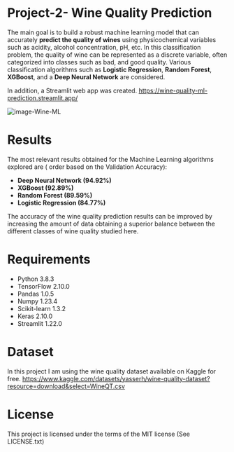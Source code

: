 # Project-2- Wine Quality Prediction
 
The main goal is to build a robust machine learning model that can accurately **predict the quality of wines** using physicochemical variables such as acidity, alcohol concentration, pH, etc. In this classification problem, the quality of wine can be represented as a discrete variable, often categorized into classes such as bad, and good quality. Various classification algorithms such as **Logistic Regression**, **Random Forest**, **XGBoost**, and a **Deep Neural Network** are considered.

In addition, a Streamlit web app was created.
https://wine-quality-ml-prediction.streamlit.app/

![image-Wine-ML](https://github.com/user-attachments/assets/27c3932d-75ef-4ed7-8e2a-36b909339ba3)


# Results

The most relevant results obtained for the Machine Learning algorithms explored are ( order based on the Validation Accuracy):
* **Deep Neural Network (94.92%)**
* **XGBoost (92.89%)**
* **Random Forest (89.59%)**
* **Logistic Regression (84.77%)**
  
The accuracy of the wine quality prediction results can be improved by increasing the amount of data obtaining a superior balance between the different classes of wine quality studied here.


# Requirements

* Python 3.8.3
* TensorFlow  2.10.0
* Pandas 1.0.5
* Numpy  1.23.4
* Scikit-learn 1.3.2
* Keras  2.10.0
* Streamlit 1.22.0

# Dataset

In this project I am using the wine quality dataset available on Kaggle for free.
https://www.kaggle.com/datasets/yasserh/wine-quality-dataset?resource=download&select=WineQT.csv

# License

This project is licensed under the terms of the MIT license (See LICENSE.txt)
